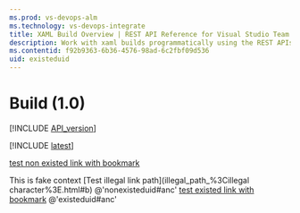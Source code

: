 ```yaml
---
ms.prod: vs-devops-alm
ms.technology: vs-devops-integrate
title: XAML Build Overview | REST API Reference for Visual Studio Team Services and Team Foundation Server
description: Work with xaml builds programmatically using the REST APIs for Visual Studio Team Services and Team Foundation Server.
ms.contentid: f92b9363-6b36-4576-98ad-6c2fbf09d536
uid: existeduid
---
```


# Build (1.0)
[!INCLUDE [API_version](_data/version.md)]

[!INCLUDE [latest](./_data/see-latest.md)]

[test non existed link with bookmark](t.md#anc)

This is fake context
[Test illegal link path](illegal_path_%3Cillegal character%3E.html#b)
@'nonexisteduid#anc'
[test existed link with bookmark](index.md#anc)
@'existeduid#anc'
